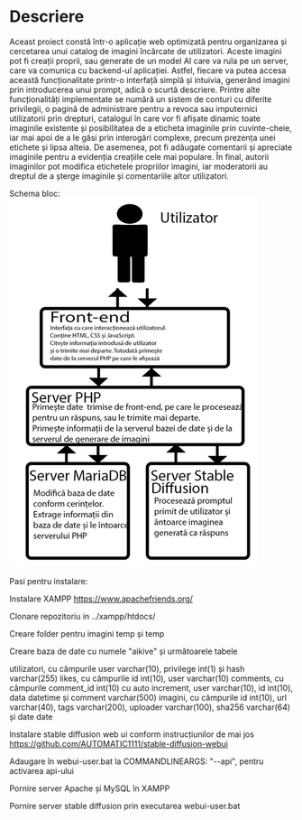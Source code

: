 # Descriere

Aceast proiect constă într-o aplicație web optimizată pentru organizarea și cercetarea unui catalog de imagini încărcate de utilizatori. Aceste imagini pot fi creații proprii, sau generate de un model AI care va rula pe un server, care va comunica cu backend-ul aplicației. Astfel, fiecare va putea accesa această funcționalitate printr-o interfață simplă și intuivia, generând imagini prin introducerea unui prompt, adică o scurtă descriere. Printre alte funcționalități implementate se numără un sistem de conturi cu diferite privilegii, o pagină de administrare pentru a revoca sau imputernici utilizatorii prin drepturi, catalogul în care vor fi afișate dinamic toate imaginile existente și posibilitatea de a eticheta imaginile prin cuvinte-cheie, iar mai apoi de a le găsi prin interogări complexe, precum prezența unei etichete și lipsa alteia. De asemenea, pot fi adăugate comentarii și apreciate imaginile pentru a evidenția creațiile cele mai populare. În final, autorii imaginilor pot modifica etichetele propriilor imagini, iar moderatorii au dreptul de a șterge imaginile și comentariile altor utilizatori.

Schema bloc:
![image](https://github.com/alexmru/galerie_licenta/blob/main/bloc.jpg)


Pasi pentru instalare:


Instalare XAMPP
https://www.apachefriends.org/


Clonare repozitoriu in ../xampp/htdocs/


Creare folder pentru imagini temp și temp


Creare baza de date cu numele "aikive" și următoarele tabele



utilizatori, cu câmpurile user varchar(10), privilege int(1) și hash varchar(255)
likes, cu câmpurile id int(10), user varchar(10)
comments, cu câmpurile comment_id int(10) cu auto increment, user varchar(10), id int(10), data datetime și comment varchar(500)
imagini, cu câmpurile id int(10), url varchar(40), tags varchar(200), uploader varchar(100), sha256 varchar(64) și date date



Instalare stable diffusion web ui conform instrucțiunilor de mai jos
https://github.com/AUTOMATIC1111/stable-diffusion-webui


Adaugare în webui-user.bat la COMMANDLINEARGS: "--api", pentru activarea api-ului


Pornire server Apache și MySQL în XAMPP


Pornire server stable diffusion prin executarea webui-user.bat
